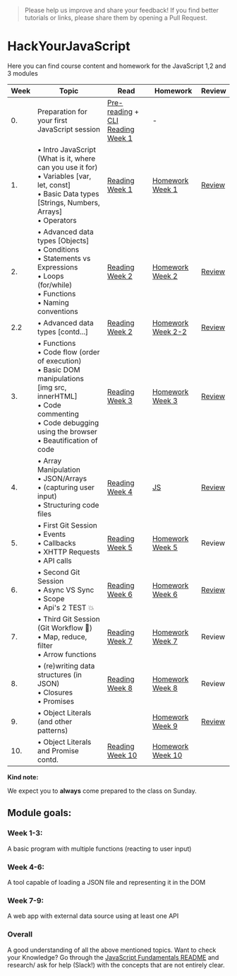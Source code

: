>Please help us improve and share your feedback! If you find better tutorials or links, please share them by opening a Pull Request.

# HackYourJavaScript

Here you can find course content and homework for the JavaScript 1,2 and 3 modules

| Week | Topic                                                                                                                                                                                                                                             | Read                                                                                                                 | Homework                                | Review                                                                   |
| ---- | ------------------------------------------------------------------------------------------------------------------------------------------------------------------------------------------------------------------------------------------------- | -------------------------------------------------------------------------------------------------------------------- | --------------------------------------- | ------------------------------------------------------------------------ |
| 0.   | Preparation for your first JavaScript session                                                                                                                                                                                                     | [Pre-reading](/Week0) + [CLI Reading Week 1](https://github.com/HackYourFuture/CommandLine/blob/master/Lecture-1.md) | -                                       |
| 1.   | • Intro JavaScript (What is it, where can you use it for)<br>• Variables [var, let, const]<br>• Basic Data types [Strings, Numbers, Arrays]<br>• Operators | [Reading Week 1](/Week1/README.md)                                                                                   | [Homework Week 1](/Week1/MAKEME.md)     | [Review](/Week1/REVIEW.md)                                               |
| 2.   | • Advanced data types [Objects] <br>• Conditions <br>• Statements vs Expressions<br> • Loops (for/while)<br>• Functions <br>• Naming conventions                                                                                                  | [Reading Week 2](/Week2/README.md)                                                                                   | [Homework Week 2](/Week2/MAKEME.md)     | [Review](/Week2/REVIEW.md)                                               |
| 2.2  | • Advanced data types [contd...]                                                                                                                                                                                                                  | [Reading Week 2](/Week2-2/reading.md)                                                                                | [Homework Week 2-2](/Week2-2/MAKEME.md) | [Review](https://gist.github.com/zkwsk/c8962010556e0cafd641357a7dd0cf56) |
| 3.   | • Functions <br>• Code flow (order of execution) <br>• Basic DOM manipulations [img src, innerHTML] <br>• Code commenting <br>• Code debugging using the browser <br>• Beautification of code                                                     | [Reading Week 3](/Week3/reading.md)                                                                                  | [Homework Week 3](/Week3/homework.md)   | [Review](/Week3/review.md)                                               |
| 4.   | • Array Manipulation <br>• JSON/Arrays <br>• (capturing user input) <br>• Structuring code files                                                                                                                                                  | [Reading Week 4](/Week4/reading.md)                                                                                  | [JS](/Week4/homework.md)                | [Review](/Week4/review.md)                                               |
| 5.   | • First Git Session<br>• Events<br>• Callbacks <br>• XHTTP Requests <br>• API calls                                                                                                                                     | [Reading Week 5](/Week5/reading.md)                                                                                  | [Homework Week 5](/Week5/homework.md)   | Review                                                                   |
| 6.   | • Second Git Session<br> • Async VS Sync<br>• Scope<br>• Api's 2 TEST :boom:                                                                                                                                                        | [Reading Week 6](/Week6/reading.md)                                                                                  | [Homework Week 6](/Week6/homework.md)   | [Review](/Week5/review.md)                                               |
| 7.   | • Third Git Session (Git Workflow :muscle:)<br>• Map, reduce, filter <br> • Arrow functions                                                                                                                                                       | [Reading Week 7](/Week7)                                                                                             | [Homework Week 7](/Week7/MAKEME.md)     | Review                                                                   |
| 8.   | • (re)writing data structures (in JSON)<br> • Closures <br>• Promises <br>                                                                                                                                                                        | [Reading Week 8](/Week8/README.md)                                                                                   | [Homework Week 8](/Week8/MAKEME.md)     | Review                                                                   |
| 9.   | • Object Literals (and other patterns)                                                                                                                                                                                                            |                                                                                                                      | [Homework Week 9](/Week9/MAKEME.md)     | [Review](/Week9/REVIEW.md)                                               |
| 10.  | • Object Literals and Promise contd.                                                                                                                                                                                                              | [Reading Week 10](/Week10/README.md)                                                                                 | [Homework Week 10](/Week10/MAKEME.md)   |                                                                          |



__Kind note:__

We expect you to __always__ come prepared to the class on Sunday.

## Module goals:

### Week 1-3:
A basic program with multiple functions (reacting to user input)

### Week 4-6:
A tool capable of loading a JSON file and representing it in the DOM

### Week 7-9:
A web app with external data source using at least one API

### Overall
A good understanding of all the above mentioned topics. Want to check your Knowledge? Go through the [JavaScript Fundamentals README](/fundamentals) and research/ ask for help (Slack!) with the concepts that are not entirely clear.
